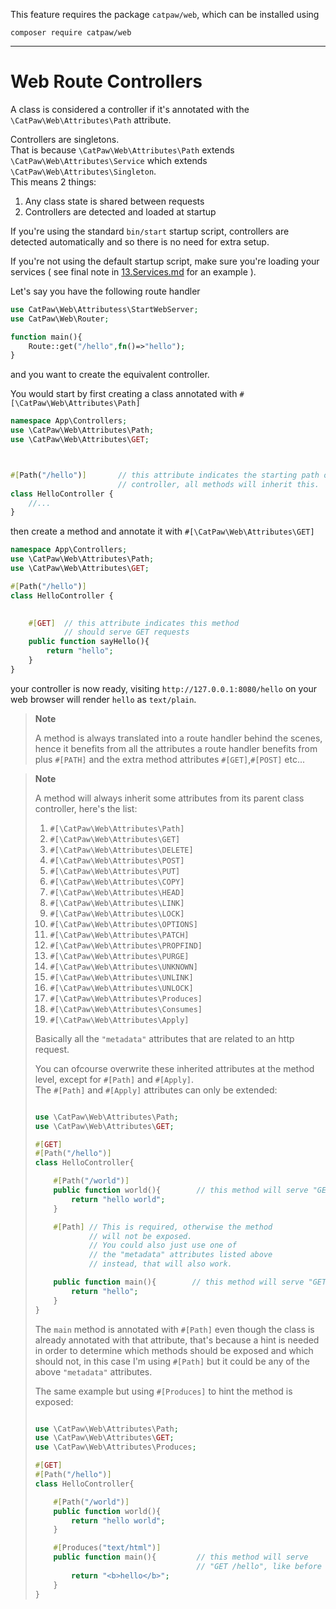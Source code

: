 This feature requires the package `catpaw/web`, which can be installed using<br/>
```
composer require catpaw/web
```
<hr/>

# Web Route Controllers

A class is considered a controller if it's annotated with the `\CatPaw\Web\Attributes\Path` attribute.

Controllers are singletons.<br/>
That is because `\CatPaw\Web\Attributes\Path` extends `\CatPaw\Web\Attributes\Service` which extends `\CatPaw\Web\Attributes\Singleton`.<br/>
This means 2 things:
1. Any class state is shared between requests
2. Controllers are detected and loaded at startup

If you're using the standard `bin/start` startup script, controllers are detected automatically and so there is no need for extra setup.

If you're not using the default startup script, make sure you're loading your services ( see final note in [13.Services.md](./13.Services.md) for an example ).


Let's say you have the following route handler

```php
use CatPaw\Web\Attributess\StartWebServer;
use CatPaw\Web\Router;

function main(){
    Route::get("/hello",fn()=>"hello");
}


```
and you want to create the equivalent controller.

You would start by first creating a class annotated with `#[\CatPaw\Web\Attributes\Path]`

```php
namespace App\Controllers;
use \CatPaw\Web\Attributes\Path;
use \CatPaw\Web\Attributes\GET;



#[Path("/hello")]       // this attribute indicates the starting path of this 
                        // controller, all methods will inherit this.
class HelloController {
    //...
}
```
then create a method and annotate it with `#[\CatPaw\Web\Attributes\GET]`

```php
namespace App\Controllers;
use \CatPaw\Web\Attributes\Path;
use \CatPaw\Web\Attributes\GET;

#[Path("/hello")]
class HelloController {

    
    #[GET]  // this attribute indicates this method 
            // should serve GET requests
    public function sayHello(){
        return "hello";
    }
}
```

your controller is now ready, visiting `http://127.0.0.1:8080/hello` on your web browser will render `hello` as `text/plain`.


> **Note**
> 
> A method is always translated into a route handler behind the scenes, hence it benefits from all the attributes a route handler benefits from plus `#[PATH]` and the extra method attributes `#[GET]`,`#[POST]` etc...
> 

> **Note**
> 
> A method will always inherit some attributes from its parent class controller, here's the list:
>
> 1. `#[\CatPaw\Web\Attributes\Path]`
> 1. `#[\CatPaw\Web\Attributes\GET]`
> 1. `#[\CatPaw\Web\Attributes\DELETE]`
> 1. `#[\CatPaw\Web\Attributes\POST]`
> 1. `#[\CatPaw\Web\Attributes\PUT]`
> 1. `#[\CatPaw\Web\Attributes\COPY]`
> 1. `#[\CatPaw\Web\Attributes\HEAD]`
> 1. `#[\CatPaw\Web\Attributes\LINK]`
> 1. `#[\CatPaw\Web\Attributes\LOCK]`
> 1. `#[\CatPaw\Web\Attributes\OPTIONS]`
> 1. `#[\CatPaw\Web\Attributes\PATCH]`
> 1. `#[\CatPaw\Web\Attributes\PROPFIND]`
> 1. `#[\CatPaw\Web\Attributes\PURGE]`
> 1. `#[\CatPaw\Web\Attributes\UNKNOWN]`
> 1. `#[\CatPaw\Web\Attributes\UNLINK]`
> 1. `#[\CatPaw\Web\Attributes\UNLOCK]`
> 1. `#[\CatPaw\Web\Attributes\Produces]`
> 1. `#[\CatPaw\Web\Attributes\Consumes]`
> 1. `#[\CatPaw\Web\Attributes\Apply]`
> 
> Basically all the `"metadata"` attributes that are related to an http request.
> 
> You can ofcourse overwrite these inherited attributes at the method level, except for `#[Path]` and `#[Apply]`.<br/>
> The `#[Path]` and `#[Apply]` attributes can only be extended:
> 
> ```php
> 
> use \CatPaw\Web\Attributes\Path;
> use \CatPaw\Web\Attributes\GET;
> 
> #[GET]
> #[Path("/hello")]
> class HelloController{
> 
>     #[Path("/world")]
>     public function world(){        // this method will serve "GET /hello/world"
>         return "hello world";
>     }
> 
>     #[Path] // This is required, otherwise the method 
>             // will not be exposed.
>             // You could also just use one of 
>             // the "metadata" attributes listed above 
>             // instead, that will also work.
> 
>     public function main(){        // this method will serve "GET /hello"
>         return "hello";
>     }
> }
> ```
> 
> The `main` method is annotated with `#[Path]` even though the class is already annotated with that attribute, that's because a hint is needed in order to determine which methods should be exposed and which should not, in this case I'm using `#[Path]` but it could be any of the above `"metadata"` attributes.
> 
> The same example but using `#[Produces]` to hint the method is exposed:
> 
> 
> ```php
> 
> use \CatPaw\Web\Attributes\Path;
> use \CatPaw\Web\Attributes\GET;
> use \CatPaw\Web\Attributes\Produces;
> 
> #[GET]
> #[Path("/hello")]
> class HelloController{
> 
>     #[Path("/world")]
>     public function world(){
>         return "hello world";
>     }
> 
>     #[Produces("text/html")]
>     public function main(){         // this method will serve 
>                                     // "GET /hello", like before
>         return "<b>hello</b>";
>     }
> }
> ```
> 